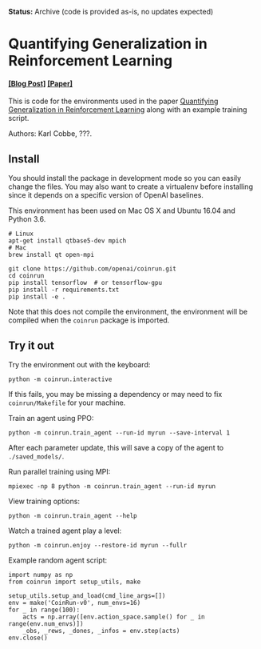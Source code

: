 **Status:** Archive (code is provided as-is, no updates expected)

# Quantifying Generalization in Reinforcement Learning

#### [[Blog Post]](https://blog.openai.com/?????) [[Paper]](https://arxiv.org/abs/???????)

This is code for the environments used in the paper [Quantifying Generalization in Reinforcement Learning](https://arxiv.org/abs/???????) along with an example training script.

Authors: Karl Cobbe, ???.

## Install

You should install the package in development mode so you can easily change the files.  You may also want to create a virtualenv before installing since it depends on a specific version of OpenAI baselines.

This environment has been used on Mac OS X and Ubuntu 16.04 and Python 3.6.

```
# Linux
apt-get install qtbase5-dev mpich
# Mac
brew install qt open-mpi

git clone https://github.com/openai/coinrun.git
cd coinrun
pip install tensorflow  # or tensorflow-gpu
pip install -r requirements.txt
pip install -e .
```

Note that this does not compile the environment, the environment will be compiled when the `coinrun` package is imported.

## Try it out

Try the environment out with the keyboard:

```
python -m coinrun.interactive
```

If this fails, you may be missing a dependency or may need to fix `coinrun/Makefile` for your machine.

Train an agent using PPO:

```
python -m coinrun.train_agent --run-id myrun --save-interval 1
```

After each parameter update, this will save a copy of the agent to `./saved_models/`.

Run parallel training using MPI:

```
mpiexec -np 8 python -m coinrun.train_agent --run-id myrun
```

View training options:

```
python -m coinrun.train_agent --help
```

Watch a trained agent play a level:

```
python -m coinrun.enjoy --restore-id myrun --fullr
```

Example random agent script:

```
import numpy as np
from coinrun import setup_utils, make

setup_utils.setup_and_load(cmd_line_args=[])
env = make('CoinRun-v0', num_envs=16)
for _ in range(100):
    acts = np.array([env.action_space.sample() for _ in range(env.num_envs)])
    _obs, _rews, _dones, _infos = env.step(acts)
env.close()
```